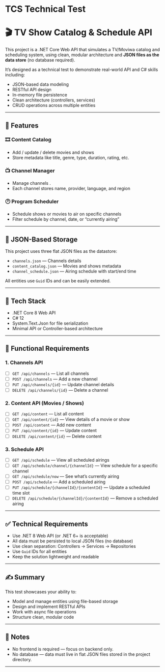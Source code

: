 # TCS Technical Test
# 🎬 TV Show Catalog & Schedule API

This project is a .NET Core Web API that simulates a TV/Moviwa catalog and scheduling system, using clean, modular architecture and **JSON files as the data store** (no database required).

It’s designed as a technical test to demonstrate real-world API and C# skills including:

- JSON-based data modeling
- RESTful API design
- In-memory file persistence
- Clean architecture (controllers, services)
- CRUD operations across multiple entities

---

## 🧱 Features

### 🎞️ Content Catalog
- Add / update / delete movies and shows
- Store metadata like title, genre, type, duration, rating, etc.

### 📺 Channel Manager
- Manage channels .
- Each channel stores name, provider, language, and region

### 🕐 Program Scheduler
- Schedule shows or movies to air on specific channels
- Filter schedule by channel, date, or “currently airing”

---

## 📂 JSON-Based Storage

This project uses three flat JSON files as the datastore:

- `channels.json` — Channels details
- `content_catalog.json` — Movies and shows metadata
- `channel_schedule.json` — Airing schedule with start/end time

All entities use `Guid` IDs and can be easily extended.

---

## 🔧 Tech Stack

- .NET Core 8 Web API
- C# 12
- System.Text.Json for file serialization
- Minimal API or Controller-based architecture
---


## 🚧 Functional Requirements

### 1. Channels API
- [ ] `GET /api/channels` — List all channels
- [ ] `POST /api/channels` — Add a new channel
- [ ] `PUT /api/channels/{id}` — Update channel details
- [ ] `DELETE /api/channels/{id}` — Delete a channel

### 2. Content API (Movies / Shows)
- [ ] `GET /api/content` — List all content
- [ ] `GET /api/content/{id}` — View details of a movie or show
- [ ] `POST /api/content` — Add new content
- [ ] `PUT /api/content/{id}` — Update content
- [ ] `DELETE /api/content/{id}` — Delete content

### 3. Schedule API
- [ ] `GET /api/schedule` — View all scheduled airings
- [ ] `GET /api/schedule/channel/{channelId}` — View schedule for a specific channel
- [ ] `GET /api/schedule/now` — See what’s currently airing
- [ ] `POST /api/schedule` — Add a scheduled airing
- [ ] `PUT /api/schedule/{channelId}/{contentId}` — Update a scheduled time slot
- [ ] `DELETE /api/schedule/{channelId}/{contentId}` — Remove a scheduled airing

---

## ✅ Technical Requirements

- Use .NET 8 Web API (or .NET 6+ is acceptable)
- All data must be persisted to local JSON files (no database)
- Use clean separation: Controllers → Services → Repositories
- Use `Guid` IDs for all entities
- Keep the solution lightweight and readable

---

## ✍️ Summary

This test showcases your ability to:
- Model and manage entities using file-based storage
- Design and implement RESTful APIs
- Work with async file operations
- Structure clean, modular code

---

## 📌 Notes

- No frontend is required — focus on backend only.
- No database — data must live in flat JSON files stored in the project directory.

---


